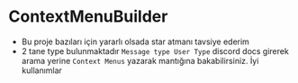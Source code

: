 # ContextMenuBuilder

- Bu proje bazıları için yararlı olsada star atmanı tavsiye ederim
- 2 tane type bulunmaktadır `Message type User Type` discord docs girerek arama yerine `Context Menus` yazarak mantığına bakabilirsiniz. İyi kullanımlar
